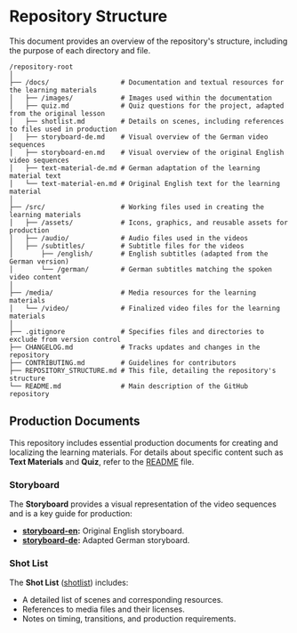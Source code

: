 # Repository Structure

This document provides an overview of the repository's structure, including the purpose of each directory and file.

```plaintext
/repository-root
│
├── /docs/                  # Documentation and textual resources for the learning materials
│   ├── /images/            # Images used within the documentation
│   ├── quiz.md             # Quiz questions for the project, adapted from the original lesson
│   ├── shotlist.md         # Details on scenes, including references to files used in production
│   ├── storyboard-de.md    # Visual overview of the German video sequences
│   ├── storyboard-en.md    # Visual overview of the original English video sequences
│   ├── text-material-de.md # German adaptation of the learning material text
│   └── text-material-en.md # Original English text for the learning material
│
├── /src/                   # Working files used in creating the learning materials
│   ├── /assets/            # Icons, graphics, and reusable assets for production
│   ├── /audio/             # Audio files used in the videos
│   ├── /subtitles/         # Subtitle files for the videos
│       ├── /english/       # English subtitles (adapted from the German version)
│       └── /german/        # German subtitles matching the spoken video content
│
├── /media/                 # Media resources for the learning materials
│   └── /video/             # Finalized video files for the learning materials
│
├── .gitignore              # Specifies files and directories to exclude from version control
├── CHANGELOG.md            # Tracks updates and changes in the repository
├── CONTRIBUTING.md         # Guidelines for contributors
├── REPOSITORY_STRUCTURE.md # This file, detailing the repository's structure
└── README.md               # Main description of the GitHub repository
```

## Production Documents

This repository includes essential production documents for creating and localizing the learning materials. For details about specific content such as **Text Materials** and **Quiz**, refer to the [README](https://chatgpt.com/c/README.md) file.

### Storyboard

The **Storyboard** provides a visual representation of the video sequences and is a key guide for production:

- **[storyboard-en](https://chatgpt.com/c/docs/storyboard-en.md):** Original English storyboard.
- **[storyboard-de](https://chatgpt.com/c/docs/storyboard-de.md):** Adapted German storyboard.

### Shot List

The **Shot List** ([shotlist](https://chatgpt.com/c/docs/shotlist.md)) includes:

- A detailed list of scenes and corresponding resources.
- References to media files and their licenses.
- Notes on timing, transitions, and production requirements.